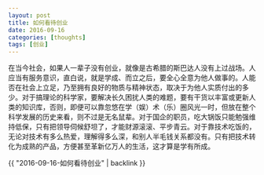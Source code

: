 ```yaml
---
layout: post
title: 如何看待创业
date: 2016-09-16
categories: [thoughts]
tags: [创业]
---
```


在当今社会，如果人一辈子没有创业，就像是古希腊的斯巴达人没有上过战场。人应当有服务意识，直白说，就是学成、而立之后，要全心全意为他人做事的。人能否在社会上立足，乃至拥有良好的物质与精神状态，取决于为他人实质付出的多少。对于搞理论的科学家，要解决长久困扰人类的难题，要有干货以丰富或更新人类的知识库，否则，即便可以靠忽悠在学（娱）术（乐）圈风光一时，但放在整个科学发展的历史来看，则不过是无名鼠辈。对于国企的职员，吃大锅饭只能勉强维持低保，只有把领导伺候舒坦了，才能财源滚滚、平步青云。对于靠技术吃饭的，无论对技术有多么热爱，理解得多么深，和别人半毛钱关系都没有。只有把技术转化为成熟的产品，方便甚至革新亿万人的生活，这才算是学有所成。

{{ "2016-09-16-如何看待创业" | backlink }}
